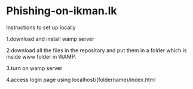 # Phishing-on-ikman.lk
Instructions to set up locally

1.download and install wamp server

2.download all the files in the repository and put them in a folder which is inside www folder in WAMP.

3.turn on wamp server

4.access login page using localhost/(foldername)/index.html
